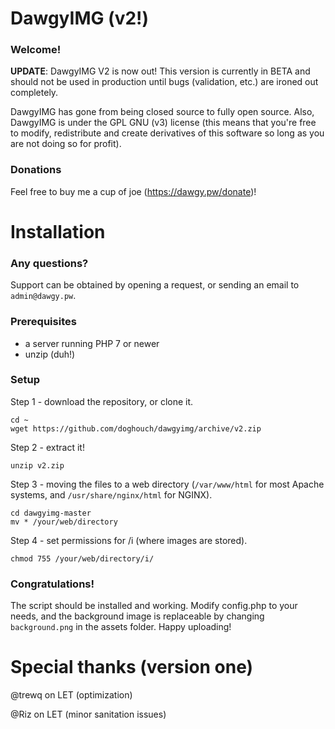 # DawgyIMG (v2!)
### Welcome!
**UPDATE**: DawgyIMG V2 is now out! This version is currently in BETA and should not be used in production until bugs (validation, etc.) are ironed out completely.

DawgyIMG has gone from being closed source to fully open source. Also, DawgyIMG is under the GPL GNU (v3) license (this means that you're free to modify, redistribute and create derivatives of this software so long as you are not doing so for profit).

### Donations

Feel free to buy me a cup of joe (https://dawgy.pw/donate)!

# Installation
### Any questions?

Support can be obtained by opening a request, or sending an email to `admin@dawgy.pw`.

### Prerequisites 
- a server running PHP 7 or newer
- unzip (duh!)

### Setup
Step 1 - download the repository, or clone it. 

    cd ~ 
    wget https://github.com/doghouch/dawgyimg/archive/v2.zip
    
Step 2 - extract it!

    unzip v2.zip
    
Step 3 - moving the files to a web directory (`/var/www/html` for most Apache systems, and `/usr/share/nginx/html` for NGINX).

    cd dawgyimg-master
    mv * /your/web/directory
    
Step 4 - set permissions for /i (where images are stored).

    chmod 755 /your/web/directory/i/
    
### Congratulations!

The script should be installed and working. Modify config.php to your needs, and the background image is replaceable by changing `background.png` in the assets folder. Happy uploading!

# Special thanks (version one)
@trewq on LET (optimization)

@Riz on LET (minor sanitation issues)

